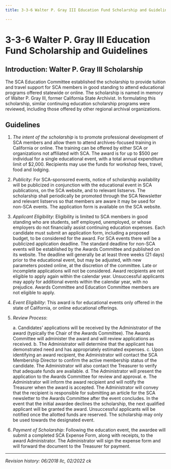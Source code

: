 ```yaml
---
title: 3-3-6 Walter P. Gray III Education Fund Scholarship and Guidelines

---
```


# 3-3-6 Walter P. Gray III Education Fund Scholarship and Guidelines

## Introduction: Walter P. Gray III Scholarship
The SCA Education Committee established the scholarship to provide tuition and travel support for SCA members in good standing to attend educational programs offered statewide or online. The scholarship is named in memory of Walter P. Gray III, former California State Archivist. In formulating this scholarship, similar continuing education scholarship programs were reviewed, including those offered by other regional archival organizations.

## Guidelines
1. _The intent of the scholarship_ is to promote professional development of SCA members and allow them to attend archives-focused training in California or online. The training can be offered by either SCA or organizations not affiliated with SCA. The award is for up to $500 per individual for a single educational event, with a total annual expenditure limit of $2,000. Recipients may use the funds for workshop fees, travel, food and lodging.
2. _Publicity_: For SCA-sponsored events, notice of scholarship availability will be publicized in conjunction with the educational event in SCA publications, on the SCA website, and to relevant listservs. The scholarship shall periodically be promoted through the SCA Newsletter and relevant listservs so that members are aware it may be used for non-SCA events. The application form is available on the SCA website.
3. _Applicant Eligibility_: Eligibility is limited to SCA members in good standing who are students, self employed, unemployed, or whose employers do not financially assist continuing education expenses. Each candidate must submit an application form, including a proposed budget, to be considered for the award. For SCA events there will be a publicized application deadline. The standard deadline for non-SCA events will be established by the Awards Committee and published on its website. The deadline will generally be at least three weeks (21 days) prior to the educational event, but may be adjusted, with new parameters posted online, at the discretion of the committee. Late or incomplete applications will not be considered. Award recipients are not eligible to apply again within the calendar year. Unsuccessful applicants may apply for additional events within the calendar year, with no prejudice. Awards Committee and Education Committee members are not eligible to apply.
4. _Event Eligibility_: This award is for educational events only offered in the state of California, or online educational offerings.
5. _Review Process_:

   a. Candidates’ applications will be received by the Administrator of the award (typically the Chair of the Awards Committee). The Awards Committee will administer the award and will review applications as received.
   b. The Administrator will determine that the applicant has demonstrated need and has appropriately estimated expenses.
   c. Upon identifying an award recipient, the Administrator will contact the SCA Membership Director to confirm the active membership status of the candidate. The Administrator will also contact the Treasurer to verify that adequate funds are available.
   d. The Administrator will present the application to the Awards Committee for review and approval.
   e. The Administrator will inform the award recipient and will notify the Treasurer when the award is accepted. The Administrator will convey that the recipient is responsible for submitting an article for the SCA newsletter to the Awards Committee after the event concludes. In the event that the initial awardee declines the scholarship, the next qualified applicant will be granted the award. Unsuccessful applicants will be notified once the allotted funds are reserved. The scholarship may only be used towards the designated event.

6. _Payment of Scholarship_: Following the education event, the awardee will submit a completed SCA Expense Form, along with receipts, to the award Administrator. The Administrator will sign the expense form and will forward the document to the Treasurer for payment.

***

_Revision history: 06/2018 llc, 02/2022 ck_
